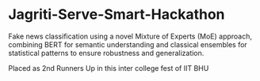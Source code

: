 # Jagriti-Serve-Smart-Hackathon
Fake news classification using a novel Mixture of Experts (MoE) approach, combining BERT for semantic understanding and classical ensembles for statistical patterns to ensure robustness and generalization.

Placed as 2nd Runners Up in this inter college fest of IIT BHU
